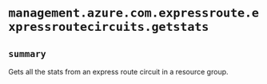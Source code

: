 # `management.azure.com.expressroute.expressroutecircuits.getstats`

## `summary`
Gets all the stats from an express route circuit in a resource group.


